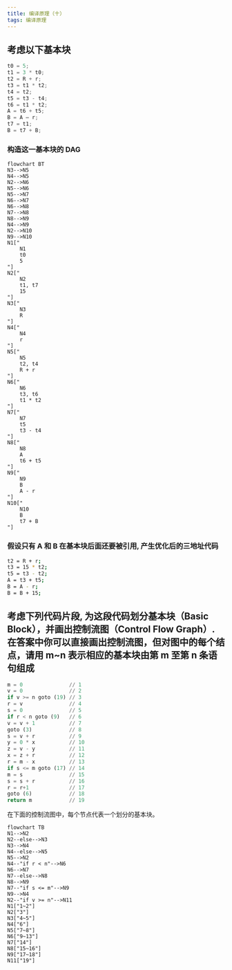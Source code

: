```yaml
---
title: 编译原理（十）
tags: 编译原理
---
```


## 考虑以下基本块

```c
t0 = 5;
t1 = 3 * t0;
t2 = R + r;
t3 = t1 * t2;
t4 = t2;
t5 = t3 - t4;
t6 = t1 * t2;
A = t6 + t5;
B = A – r;
t7 = t1;
B = t7 + B;
```

### 构造这一基本块的 DAG

```mermaid
flowchart BT
N3-->N5
N4-->N5
N2-->N6
N5-->N6
N5-->N7
N6-->N7
N6-->N8
N7-->N8
N8-->N9
N4-->N9
N2-->N10
N9-->N10
N1["
    N1
    t0
    5
"]
N2["
    N2
    t1, t7
    15
"]
N3["
    N3
    R
"]
N4["
    N4
    r
"]
N5["
    N5
    t2, t4
    R + r
"]
N6["
    N6
    t3, t6
    t1 * t2
"]
N7["
    N7
    t5
    t3 - t4
"]
N8["
    N8
    A
    t6 + t5
"]
N9["
    N9
    B
    A - r
"]
N10["
    N10
    B
    t7 + B
"]
```

### 假设只有 A 和 B 在基本块后面还要被引用, 产生优化后的三地址代码

```bash
t2 = R + r;
t3 = 15 * t2;
t5 = t3 - t2;
A = t3 + t5;
B = A - r;
B = B + 15;
```

## 考虑下列代码片段, 为这段代码划分基本块（Basic Block），并画出控制流图（Control Flow Graph）. 在答案中你可以直接画出控制流图，但对图中的每个结点，请用 m~n 表示相应的基本块由第 m 至第 n 条语句组成

```python
m = 0               // 1
v = 0               // 2
if v >= n goto (19) // 3
r = v               // 4
s = 0               // 5
if r < n goto (9)   // 6
v = v + 1           // 7
goto (3)            // 8
s = v + r           // 9
y = 0 * x           // 10
z = v - y           // 11
x = z + r           // 12
r = m - x           // 13
if s <= m goto (17) // 14
m = s               // 15
s = s + r           // 16
r = r+1             // 17
goto (6)            // 18
return m            // 19
```

在下面的控制流图中，每个节点代表一个划分的基本块。

```mermaid
flowchart TB
N1-->N2
N2--else-->N3
N3-->N4
N4--else-->N5
N5-->N2
N4--"if r < n"-->N6
N6-->N7
N7--else-->N8
N8-->N9
N7--"if s <= m"-->N9
N9-->N4
N2--"if v >= n"-->N11
N1["1~2"]
N2["3"]
N3["4~5"]
N4["6"]
N5["7~8"]
N6["9~13"]
N7["14"]
N8["15~16"]
N9["17~18"]
N11["19"]
```
